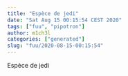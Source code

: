 ```yaml
---
title: "Espèce de jedi"
date: "Sat Aug 15 00:15:54 CEST 2020"
tags: ["fuu", "pipotron"]
author: m1ch3l
categories: ["generated"]
slug: "fuu/2020-08-15-00:15:54"
---
```


Espèce de jedi
